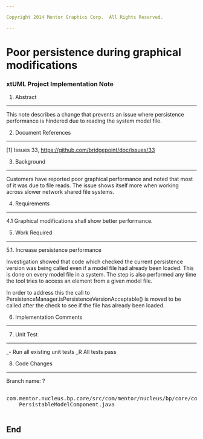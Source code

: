 ```yaml
---

Copyright 2014 Mentor Graphics Corp.  All Rights Reserved.

---
```


# Poor persistence during graphical modifications
### xtUML Project Implementation Note

1. Abstract
-----------
This note describes a change that prevents an issue where persistence
performance is hindered due to reading the system model file.

2. Document References
----------------------  
[1] Issues 33, https://github.com/bridgepoint/doc/issues/33    

3. Background
-------------
Customers have reported poor graphical performance and noted that most of it was
due to file reads.  The issue shows itself more when working across slower
network shared file systems.

4. Requirements
---------------
4.1 Graphical modifications shall show better performance.

5. Work Required
----------------
5.1. Increase persistence performance
  
Investigation showed that code which checked the current persistence version was
being called even if a model file had already been loaded.  This is done on
every model file in a system.  The step is also performed any time the tool
tries to access an element from a given model file.

In order to address this the call to
PersistenceManager.isPersistenceVersionAcceptable() is moved to be called after
the check to see if the file has already been loaded.

6. Implementation Comments
--------------------------

7. Unit Test
------------
_- Run all existing unit tests
_R All tests pass

8. Code Changes
---------------
Branch name: ?

<pre>

com.mentor.nucleus.bp.core/src/com/mentor/nucleus/bp/core/common/
	PersistableModelComponent.java

</pre>

End
---

